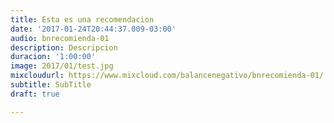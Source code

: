 ```yaml
---
title: Esta es una recomendacion
date: '2017-01-24T20:44:37.009-03:00'
audio: bnrecomienda-01
description: Descripcion
duracion: '1:00:00'
image: 2017/01/test.jpg
mixcloudurl: https://www.mixcloud.com/balancenegativo/bnrecomienda-01/
subtitle: SubTitle
draft: true

---
```

